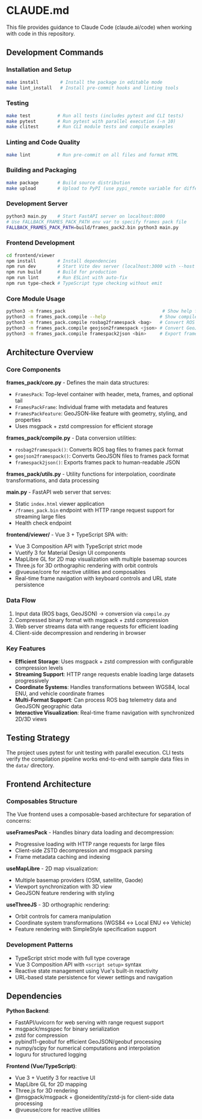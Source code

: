 # CLAUDE.md

This file provides guidance to Claude Code (claude.ai/code) when working with code in this repository.

## Development Commands

### Installation and Setup
```bash
make install        # Install the package in editable mode
make lint_install   # Install pre-commit hooks and linting tools
```

### Testing
```bash
make test          # Run all tests (includes pytest and CLI tests)
make pytest        # Run pytest with parallel execution (-n 10)
make clitest       # Run CLI module tests and compile examples
```

### Linting and Code Quality
```bash
make lint          # Run pre-commit on all files and format HTML
```

### Building and Packaging
```bash
make package       # Build source distribution
make upload        # Upload to PyPI (use pypi_remote variable for different repositories)
```

### Development Server
```bash
python3 main.py    # Start FastAPI server on localhost:8000
# Use FALLBACK_FRAMES_PACK_PATH env var to specify frames pack file
FALLBACK_FRAMES_PACK_PATH=build/frames_pack2.bin python3 main.py
```

### Frontend Development
```bash
cd frontend/viewer
npm install        # Install dependencies
npm run dev        # Start Vite dev server (localhost:3000 with --host flag)
npm run build      # Build for production
npm run lint       # Run ESLint with auto-fix
npm run type-check # TypeScript type checking without emit
```

### Core Module Usage
```bash
python3 -m frames_pack                                    # Show help for available modules
python3 -m frames_pack.compile --help                    # Show compile options
python3 -m frames_pack.compile rosbag2framespack <bag>   # Convert ROS bag to frames pack
python3 -m frames_pack.compile geojson2framespack <json> # Convert GeoJSON to frames pack
python3 -m frames_pack.compile framespack2json <bin>     # Export frames pack to JSON
```

## Architecture Overview

### Core Components

**frames_pack/core.py** - Defines the main data structures:
- `FramesPack`: Top-level container with header, meta, frames, and optional tail
- `FramesPackFrame`: Individual frame with metadata and features
- `FramesPackFeature`: GeoJSON-like feature with geometry, styling, and properties
- Uses msgpack + zstd compression for efficient storage

**frames_pack/compile.py** - Data conversion utilities:
- `rosbag2framespack()`: Converts ROS bag files to frames pack format
- `geojson2framespack()`: Converts GeoJSON files to frames pack format
- `framespack2json()`: Exports frames pack to human-readable JSON

**frames_pack/utils.py** - Utility functions for interpolation, coordinate transformations, and data processing

**main.py** - FastAPI web server that serves:
- Static `index.html` viewer application
- `/frames_pack.bin` endpoint with HTTP range request support for streaming large files
- Health check endpoint

**frontend/viewer/** - Vue 3 + TypeScript SPA with:
- Vue 3 Composition API with TypeScript strict mode
- Vuetify 3 for Material Design UI components
- MapLibre GL for 2D map visualization with multiple basemap sources
- Three.js for 3D orthographic rendering with orbit controls
- @vueuse/core for reactive utilities and composables
- Real-time frame navigation with keyboard controls and URL state persistence

### Data Flow

1. Input data (ROS bags, GeoJSON) → conversion via `compile.py`
2. Compressed binary format with msgpack + zstd compression
3. Web server streams data with range requests for efficient loading
4. Client-side decompression and rendering in browser

### Key Features

- **Efficient Storage**: Uses msgpack + zstd compression with configurable compression levels
- **Streaming Support**: HTTP range requests enable loading large datasets progressively
- **Coordinate Systems**: Handles transformations between WGS84, local ENU, and vehicle coordinate frames
- **Multi-Format Support**: Can process ROS bag telemetry data and GeoJSON geographic data
- **Interactive Visualization**: Real-time frame navigation with synchronized 2D/3D views

## Testing Strategy

The project uses pytest for unit testing with parallel execution. CLI tests verify the compilation pipeline works end-to-end with sample data files in the `data/` directory.

## Frontend Architecture

### Composables Structure
The Vue frontend uses a composable-based architecture for separation of concerns:

**useFramesPack** - Handles binary data loading and decompression:
- Progressive loading with HTTP range requests for large files
- Client-side ZSTD decompression and msgpack parsing
- Frame metadata caching and indexing

**useMapLibre** - 2D map visualization:
- Multiple basemap providers (OSM, satellite, Gaode)
- Viewport synchronization with 3D view
- GeoJSON feature rendering with styling

**useThreeJS** - 3D orthographic rendering:
- Orbit controls for camera manipulation
- Coordinate system transformations (WGS84 ↔ Local ENU ↔ Vehicle)
- Feature rendering with SimpleStyle specification support

### Development Patterns
- TypeScript strict mode with full type coverage
- Vue 3 Composition API with `<script setup>` syntax
- Reactive state management using Vue's built-in reactivity
- URL-based state persistence for viewer settings and navigation

## Dependencies

**Python Backend**:
- FastAPI/uvicorn for web serving with range request support
- msgpack/msgspec for binary serialization
- zstd for compression
- pybind11-geobuf for efficient GeoJSON/geobuf processing
- numpy/scipy for numerical computations and interpolation
- loguru for structured logging

**Frontend (Vue/TypeScript)**:
- Vue 3 + Vuetify 3 for reactive UI
- MapLibre GL for 2D mapping
- Three.js for 3D rendering
- @msgpack/msgpack + @oneidentity/zstd-js for client-side data processing
- @vueuse/core for reactive utilities
